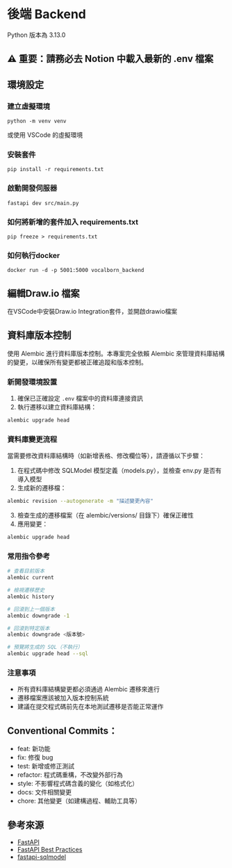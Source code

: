 # 後端 Backend
Python 版本為 3.13.0
## ⚠️ 重要：請務必去 Notion 中載入最新的 .env 檔案

## 環境設定
### 建立虛擬環境
```
python -m venv venv
```
或使用 VSCode 的虛擬環境
### 安裝套件
```
pip install -r requirements.txt
```
### 啟動開發伺服器
```
fastapi dev src/main.py
```
### 如何將新增的套件加入 requirements.txt
```
pip freeze > requirements.txt
```
### 如何執行docker
```
docker run -d -p 5001:5000 vocalborn_backend
```
## 編輯Draw.io 檔案
在VSCode中安裝Draw.io Integration套件，並開啟drawio檔案

## 資料庫版本控制
使用 Alembic 進行資料庫版本控制。本專案完全依賴 Alembic 來管理資料庫結構的變更，以確保所有變更都被正確追蹤和版本控制。

### 新開發環境設置
1. 確保已正確設定 `.env` 檔案中的資料庫連接資訊
2. 執行遷移以建立資料庫結構：
```bash
alembic upgrade head
```

### 資料庫變更流程
當需要修改資料庫結構時（如新增表格、修改欄位等），請遵循以下步驟：

1. 在程式碼中修改 SQLModel 模型定義（models.py），並檢查 env.py 是否有導入模型
2. 生成新的遷移檔：
```bash
alembic revision --autogenerate -m "描述變更內容"
```
3. 檢查生成的遷移檔案（在 alembic/versions/ 目錄下）確保正確性
4. 應用變更：
```bash
alembic upgrade head
```

### 常用指令參考
```bash
# 查看目前版本
alembic current

# 檢視遷移歷史
alembic history

# 回滾到上一個版本
alembic downgrade -1

# 回滾到特定版本
alembic downgrade <版本號>

# 預覽將生成的 SQL（不執行）
alembic upgrade head --sql
```

### 注意事項
- 所有資料庫結構變更都必須通過 Alembic 遷移來進行
- 遷移檔案應該被加入版本控制系統
- 建議在提交程式碼前先在本地測試遷移是否能正常運作

## Conventional Commits：
- feat: 新功能
- fix: 修復 bug
- test: 新增或修正測試
- refactor: 程式碼重構，不改變外部行為
- style: 不影響程式碼含義的變化（如格式化）
- docs: 文件相關變更
- chore: 其他變更（如建構過程、輔助工具等）
## 參考來源
- [FastAPI](https://fastapi.tiangolo.com/)
- [FastAPI Best Practices](https://github.com/zhanymkanov/fastapi-best-practices)
- [fastapi-sqlmodel](https://github.com/anthonycepeda/fastapi-sqlmodel)
